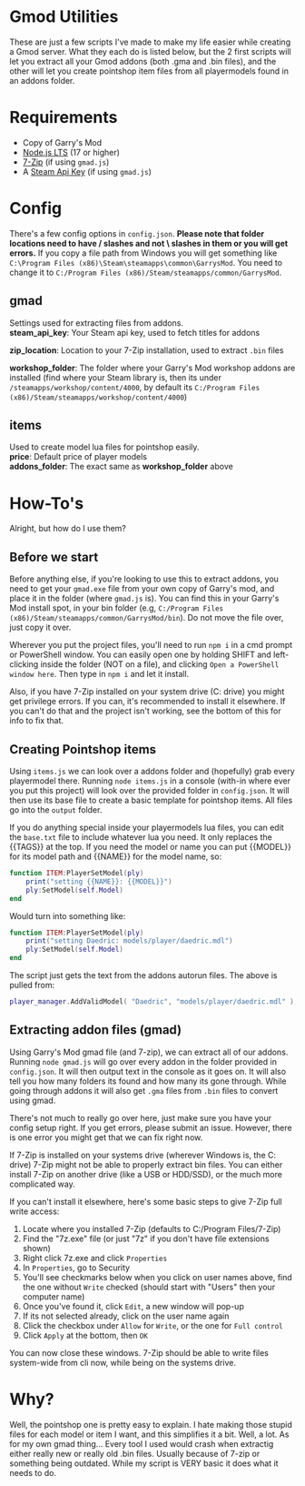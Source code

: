 # Gmod Utilities
These are just a few scripts I've made to make my life easier while creating a Gmod server. What they each do is listed below, but the 2 first scripts will let you extract all your Gmod addons (both .gma and .bin files), and the other will let you create pointshop item files from all playermodels found in an addons folder.

# Requirements
* Copy of Garry's Mod
* [Node.js LTS](https://nodejs.org/en/download/prebuilt-installer) (17 or higher)
* [7-Zip](https://www.7-zip.org/) (if using `gmad.js`)
* A [Steam Api Key](https://steamcommunity.com/dev/apikey) (if using `gmad.js`)

# Config
There's a few config options in `config.json`. **Please note that folder locations need to have / slashes and not \ slashes in them or you will get errors.** If you copy a file path from Windows you will get something like `C:\Program Files (x86)\Steam\steamapps\common\GarrysMod`. You need to change it to `C:/Program Files (x86)/Steam/steamapps/common/GarrysMod`.  
## gmad
Settings used for extracting files from addons.  
**steam_api_key**: Your Steam api key, used to fetch titles for addons  

**zip_location**: Location to your 7-Zip installation, used to extract `.bin` files  

**workshop_folder**: The folder where your Garry's Mod workshop addons are installed (find where your Steam library is, then its under `/steamapps/workshop/content/4000`, by default its `C:/Program Files (x86)/Steam/steamapps/workshop/content/4000`)  

## items
Used to create model lua files for pointshop easily.  
**price**: Default price of player models  
**addons_folder**: The exact same as **workshop_folder** above

# How-To's
Alright, but how do I use them?
## Before we start
Before anything else, if you're looking to use this to extract addons, you need to get your `gmad.exe` file from your own copy of Garry's mod, and place it in the folder (where `gmad.js` is). You can find this in your Garry's Mod install spot, in your bin folder (e.g, `C:/Program Files (x86)/Steam/steamapps/common/GarrysMod/bin`). Do not move the file over, just copy it over.  

Wherever you put the project files, you'll need to run `npm i` in a cmd prompt or PowerShell window. You can easily open one by holding SHIFT and left-clicking inside the folder (NOT on a file), and clicking `Open a PowerShell window here`. Then type in `npm i` and let it install.  

Also, if you have 7-Zip installed on your system drive (C: drive) you might get privilege errors. If you can, it's recommended to install it elsewhere. If you can't do that and the project isn't working, see the bottom of this for info to fix that.  

## Creating Pointshop items
Using `items.js` we can look over a addons folder and (hopefully) grab every playermodel there. Running `node items.js` in a console (with-in where ever you put this project) will look over the provided folder in `config.json`. It will then use its base file to create a basic template for pointshop items. All files go into the `output` folder.  

If you do anything special inside your playermodels lua files, you can edit the `base.txt` file to include whatever lua you need. It only replaces the {{TAGS}} at the top. If you need the model or name you can put {{MODEL}} for its model path and {{NAME}} for the model name, so:
```lua
function ITEM:PlayerSetModel(ply)
	print("setting {{NAME}}: {{MODEL}}")
	ply:SetModel(self.Model)
end
```
Would turn into something like:
```lua
function ITEM:PlayerSetModel(ply)
	print("setting Daedric: models/player/daedric.mdl")
	ply:SetModel(self.Model)
end
```
The script just gets the text from the addons autorun files. The above is pulled from:
```lua
player_manager.AddValidModel( "Daedric", "models/player/daedric.mdl" );
```
## Extracting addon files (gmad)
Using Garry's Mod gmad file (and 7-zip), we can extract all of our addons. Running `node gmad.js` will go over every addon in the folder provided in `config.json`. It will then output text in the console as it goes on. It will also tell you how many folders its found and how many its gone through. While going through addons it will also get `.gma` files from `.bin` files to convert using gmad.  

There's not much to really go over here, just make sure you have your config setup right. If you get errors, please submit an issue. However, there is one error you might get that we can fix right now.  

If 7-Zip is installed on your systems drive (wherever Windows is, the C: drive) 7-Zip might not be able to properly extract bin files. You can either install 7-Zip on another drive (like a USB or HDD/SSD), or the much more complicated way.  

If you can't install it elsewhere, here's some basic steps to give 7-Zip full write access:
1. Locate where you installed 7-Zip (defaults to C:/Program Files/7-Zip)
2. Find the "7z.exe" file (or just "7z" if you don't have file extensions shown)
3. Right click 7z.exe and click `Properties`
4. In `Properties`, go to Security
5. You'll see checkmarks below when you click on user names above, find the one without `Write` checked (should start with "Users" then your computer name)
6. Once you've found it, click `Edit`, a new window will pop-up
7. If its not selected already, click on the user name again
8. Click the checkbox under `Allow` for `Write`, or the one for `Full control`
9. Click `Apply` at the bottom, then `OK`

You can now close these windows. 7-Zip should be able to write files system-wide from cli now, while being on the systems drive. 

# Why?
Well, the pointshop one is pretty easy to explain. I hate making those stupid files for each model or item I want, and this simplifies it a bit. Well, a lot. As for my own gmad thing... Every tool I used would crash when extractig either really new or really old .bin files. Usually because of 7-zip or something being outdated. While my script is VERY basic it does what it needs to do.
